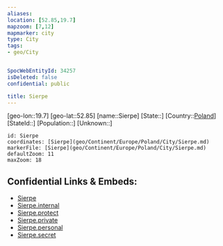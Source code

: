 ```yaml
---
aliases: 
location: [52.85,19.7]
mapzoom: [7,12] 
mapmarker: city 
type: City
tags:
- geo/City


SpocWebEntityId: 34257
isDeleted: false
confidential: public

title: Sierpe
---
```

[geo-lon::19.7]
[geo-lat::52.85]
[name::Sierpe]
[State::]
[Country::[Poland](geo/Continent/Europe/Poland.md)]
[StateId::]
[Population::]
[Unknown::]


```leaflet
id: Sierpe
coordinates: [Sierpe](geo/Continent/Europe/Poland/City/Sierpe.md)
markerFile: [Sierpe](geo/Continent/Europe/Poland/City/Sierpe.md)
defaultZoom: 11 
maxZoom: 18
```


## Confidential Links & Embeds: 
- [Sierpe](../../../../../../_public/geo/Continent/Europe/Poland/City/Sierpe.md) 
- [Sierpe.internal](../../../../../../_internal/geo/Continent/Europe/Poland/City/Sierpe.internal.md) 
- [Sierpe.protect](../../../../../../_protect/geo/Continent/Europe/Poland/City/Sierpe.protect.md) 
- [Sierpe.private](../../../../../../_private/geo/Continent/Europe/Poland/City/Sierpe.private.md) 
- [Sierpe.personal](../../../../../../_personal/geo/Continent/Europe/Poland/City/Sierpe.personal.md) 
- [Sierpe.secret](../../../../../../_secret/geo/Continent/Europe/Poland/City/Sierpe.secret.md) 
